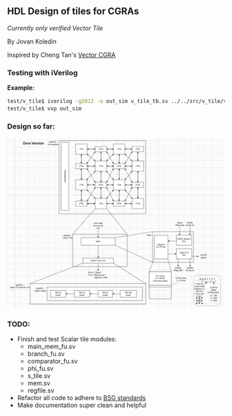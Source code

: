 ## HDL Design of tiles for CGRAs

_Currently only verified Vector Tile_

By Jovan Koledin  

Inspired by Cheng Tan's [Vector CGRA](https://github.com/tancheng/VectorCGRA/tree/352cb9be75ee4fd7294d110ba4d0bf6f855198e6)  

### Testing with iVerilog

**Example:**
```bash
test/v_tile$ iverilog -g2012 -o out_sim v_tile_tb.sv ../../src/v_tile/v_tile.sv
test/v_tile$ vvp out_sim
```

### Design so far:  
![alt text](/draw/arch_20250406.png)

### TODO:
 * Finish and test Scalar tile modules:
    - main_mem_fu.sv
    - branch_fu.sv
    - comparator_fu.sv
    - phi_fu.sv
    - s_tile.sv
    - mem.sv
    - regfile.sv
 * Refactor all code to adhere to [BSG standards](https://docs.google.com/document/d/1xA5XUzBtz_D6aSyIBQUwFk_kSUdckrfxa2uzGjMgmCU/edit?tab=t.0#heading=h.mtsevafs4tag)
 * Make documentation super clean and helpful 
